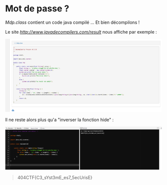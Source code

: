 # Mot de passe ?

_Mdp.class_ contient un code java compilé ... Et bien décompilons !

Le site _http://www.javadecompilers.com/result_ nous affiche par exemple :

![alt text](https://github.com/anonylouis/404CTF-2022---Write-ups/blob/main/Retro_ingenierie/Mot_de_passe/decompiler.png)

Il ne reste alors plus qu'a "inverser la fonction hide" :

![alt text](https://github.com/anonylouis/404CTF-2022---Write-ups/blob/main/Retro_ingenierie/Mot_de_passe/solution.png)

> 404CTF{C3_sYst3mE_es7_5ecUrisE}